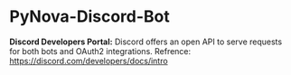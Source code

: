 # PyNova-Discord-Bot

**Discord Developers Portal:** 
Discord offers an open API to serve requests for both bots and OAuth2 integrations. 
Refrence: https://discord.com/developers/docs/intro
